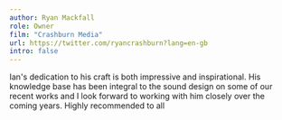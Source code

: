 ```yaml
---
author: Ryan Mackfall
role: Owner
film: "Crashburn Media"
url: https://twitter.com/ryancrashburn?lang=en-gb
intro: false
---
```

Ian's dedication to his craft is both impressive and inspirational. His knowledge base has been integral to the sound design on some of our recent works and I look forward to working with him closely over the coming years. Highly recommended to all
